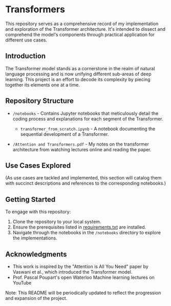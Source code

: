 # Transformers

This repository serves as a comprehensive record of my implementation and exploration of the Transformer architecture. It's intended to dissect and comprehend the model's components through practical application for different use cases.

## Introduction

The Transformer model stands as a cornerstone in the realm of natural language processing and is now unifying different sub-areas of deep learning. This project is an effort to decode its complexity by piecing together its elements one at a time.

## Repository Structure

- `/notebooks` - Contains Jupyter notebooks that meticulously detail the coding process and explanations for each segment of the Transformer.
  - `transformer_from_scratch.ipynb` - A notebook documenting the sequential development of a Transformer.

- `/Attention and Transformers.pdf` - My notes on the transformer architecture from watching lectures online and reading the paper.

## Use Cases Explored

(As use cases are tackled and implemented, this section will catalog them with succinct descriptions and references to the corresponding notebooks.)

## Getting Started

To engage with this repository:

1. Clone the repository to your local system.
2. Ensure the prerequisites listed in [requirements.txt](requirements.txt) are installed.
3. Navigate through the notebooks in the `/notebooks` directory to explore the implementations.

## Acknowledgments

- This work is inspired by the "Attention is All You Need" paper by Vaswani et al., which introduced the Transformer model.
- Prof. Pascal Poupart's open Waterloo Machine learning lectures on YouTube

Note: This README will be periodically updated to reflect the progression and expansion of the project.
